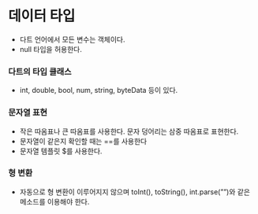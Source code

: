# 데이터 타입

- 다트 언어에서 모든 변수는 객체이다.
- null 타입을 허용한다.

### 다트의 타입 클래스

- int, double, bool, num, string, byteData 등이 있다.

### 문자열 표현

- 작은 따옴표나 큰 따옴표를 사용한다. 문자 덩어리는 삼중 따옴표로 표현한다.
- 문자열이 같은지 확인할 때는 ==를 사용한다
- 문자열 템플릿 $를 사용한다.

### 형 변환

- 자동으로 형 변환이 이루어지지 않으며 toInt(), toString(), int.parse(””)와 같은 메소드를 이용해야 한다.
